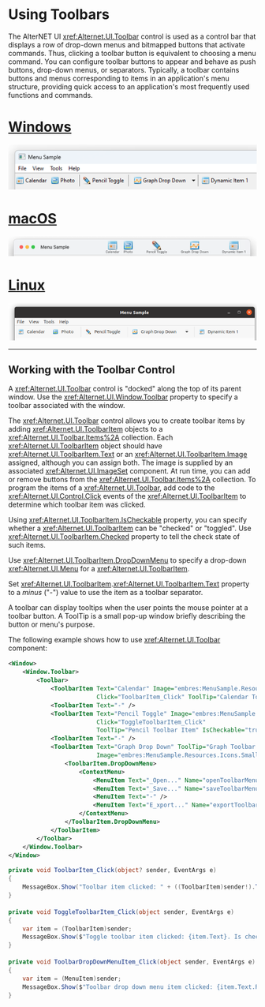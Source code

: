 # Using Toolbars
  
The AlterNET UI <xref:Alternet.UI.Toolbar> control is used as a control bar that displays a row of drop-down menus and
bitmapped buttons that activate commands. Thus, clicking a toolbar button is equivalent to choosing a menu command. You can configure toolbar buttons to appear and behave as push buttons, drop-down menus, or separators. Typically, a toolbar
contains buttons and menus corresponding to items in an application's menu structure, providing quick access to an
application's most frequently used functions and commands.  

# [Windows](#tab/screenshot-windows)
![Toolbar on Windows](./images/toolbar-windows.png)
# [macOS](#tab/screenshot-macos)
![Toolbar on macOS](./images/toolbar-macos.png)
# [Linux](#tab/screenshot-linux)
![Toolbar on Linux](./images/toolbar-linux.png)
***

## Working with the Toolbar Control  
A <xref:Alternet.UI.Toolbar> control is "docked" along the top of its parent window.
Use the <xref:Alternet.UI.Window.Toolbar> property to specify a toolbar associated with the window.

The <xref:Alternet.UI.Toolbar> control allows you to create toolbar items by adding
<xref:Alternet.UI.ToolbarItem> objects to a <xref:Alternet.UI.Toolbar.Items%2A> collection. Each
<xref:Alternet.UI.ToolbarItem> object should have <xref:Alternet.UI.ToolbarItem.Text> or an <xref:Alternet.UI.ToolbarItem.Image> assigned,
although you can assign both. The image is supplied by an associated <xref:Alternet.UI.ImageSet> component. At run time, you can
add or remove buttons from the <xref:Alternet.UI.Toolbar.Items%2A> collection. To program the items of a
<xref:Alternet.UI.Toolbar>, add code to the <xref:Alternet.UI.Control.Click> events of the
<xref:Alternet.UI.ToolbarItem> to determine which toolbar item was clicked.

Using <xref:Alternet.UI.ToolbarItem.IsCheckable> property, you can specify whether a <xref:Alternet.UI.ToolbarItem> can be "checked" or "toggled".
Use <xref:Alternet.UI.ToolbarItem.Checked> property to tell the check state of such items.

Use <xref:Alternet.UI.ToolbarItem.DropDownMenu> to specify a drop-down <xref:Alternet.UI.Menu> for a <xref:Alternet.UI.ToolbarItem>.

Set <xref:Alternet.UI.ToolbarItem>.<xref:Alternet.UI.ToolbarItem.Text> property to a *minus* ("-") value to use the item as a toolbar separator.

A toolbar can display tooltips when the user points the mouse pointer at a toolbar
button. A ToolTip is a small pop-up window briefly describing the button or menu's purpose.

The following example shows how to use <xref:Alternet.UI.Toolbar> component:

```xml
<Window>
    <Window.Toolbar>
        <Toolbar>
            <ToolbarItem Text="Calendar" Image="embres:MenuSample.Resources.Icons.Small.Calendar16.png"
                         Click="ToolbarItem_Click" ToolTip="Calendar Toolbar Item" />
            <ToolbarItem Text="-" />
            <ToolbarItem Text="Pencil Toggle" Image="embres:MenuSample.Resources.Icons.Small.Pencil16.png"
                         Click="ToggleToolbarItem_Click"
                         ToolTip="Pencil Toolbar Item" IsCheckable="true" Name="checkableToolbarItem" />
            <ToolbarItem Text="-" />
            <ToolbarItem Text="Graph Drop Down" ToolTip="Graph Toolbar Item"
                         Image="embres:MenuSample.Resources.Icons.Small.LineGraph16.png" Click="ToolbarItem_Click">
                <ToolbarItem.DropDownMenu>
                    <ContextMenu>
                        <MenuItem Text="_Open..." Name="openToolbarMenuItem" Click="ToolbarDropDownMenuItem_Click" />
                        <MenuItem Text="_Save..." Name="saveToolbarMenuItem" Click="ToolbarDropDownMenuItem_Click" />
                        <MenuItem Text="-" />
                        <MenuItem Text="E_xport..." Name="exportToolbarMenuItem" Click="ToolbarDropDownMenuItem_Click" />
                    </ContextMenu>
                </ToolbarItem.DropDownMenu>
            </ToolbarItem>
        </Toolbar>
    </Window.Toolbar>
</Window>
```

```csharp
private void ToolbarItem_Click(object? sender, EventArgs e)
{
    MessageBox.Show("Toolbar item clicked: " + ((ToolbarItem)sender!).Text);
}

private void ToggleToolbarItem_Click(object sender, EventArgs e)
{
    var item = (ToolbarItem)sender;
    MessageBox.Show($"Toggle toolbar item clicked: {item.Text}. Is checked: {item.Checked}");
}

private void ToolbarDropDownMenuItem_Click(object sender, EventArgs e)
{
    var item = (MenuItem)sender;
    MessageBox.Show($"Toolbar drop down menu item clicked: {item.Text.Replace("_", "")}.");
}
```
